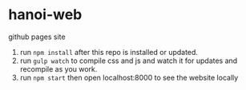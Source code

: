 hanoi-web
=============

github pages site

1. run ```npm install``` after this repo is installed or updated.
1. run ```gulp watch``` to compile css and js and watch it for updates and recompile as you work.
1. run ```npm start``` then open localhost:8000 to see the website locally
